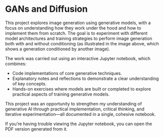 # GANs and Diffusion

This project explores image generation using generative models, with a focus on understanding how they work under the hood and how to implement them from scratch. The goal is to experiment with different model architectures and training strategies to perform image generation both with and without conditioning (as illustrated in the image above, which shows a generation conditioned by another image).

The work was carried out using an interactive Jupyter notebook, which combines:

- Code implementations of core generative techniques.
- Explanatory notes and reflections to demonstrate a clear understanding of key concepts.
- Hands-on exercises where models are built or completed to explore practical aspects of training generative models.

This project was an opportunity to strengthen my understanding of generative AI through practical implementation, critical thinking, and iterative experimentation—all documented in a single, cohesive notebook.

If you’re having trouble viewing the Jupyter notebook, you can open the PDF version generated from it.
